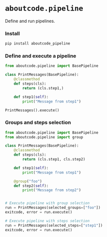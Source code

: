 # `aboutcode.pipeline`

Define and run pipelines.

### Install

```bash
pip install aboutcode_pipeline
```

### Define and execute a pipeline

```python
from aboutcode.pipeline import BasePipeline

class PrintMessages(BasePipeline):
    @classmethod
    def steps(cls):
        return (cls.step1,)

    def step1(self):
        print("Message from step1")

PrintMessages().execute()
```

### Groups and steps selection

```python
from aboutcode.pipeline import BasePipeline
from aboutcode.pipeline import group

class PrintMessages(BasePipeline):
    @classmethod
    def steps(cls):
        return (cls.step1, cls.step2)

    def step1(self):
        print("Message from step1")

    @group("foo")
    def step2(self):
        print("Message from step2")


# Execute pipeline with group selection
run = PrintMessages(selected_groups=["foo"])
exitcode, error = run.execute()

# Execute pipeline with steps selection
run = PrintMessages(selected_steps=["step1"])
exitcode, error = run.execute()
```
